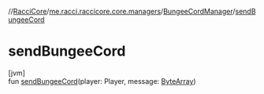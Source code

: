 //[RacciCore](../../../index.md)/[me.racci.raccicore.core.managers](../index.md)/[BungeeCordManager](index.md)/[sendBungeeCord](send-bungee-cord.md)

# sendBungeeCord

[jvm]\
fun [sendBungeeCord](send-bungee-cord.md)(player: Player, message: [ByteArray](https://kotlinlang.org/api/latest/jvm/stdlib/kotlin/-byte-array/index.html))
